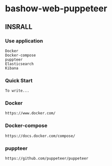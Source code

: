 # bashow-web-puppeteer

## INSRALL

### Use application
```
Docker
Docker-compose
puppteer
Elasticsearch
Kibana
```

### Quick Start
```
To write...
```

### Docker
```
https://www.docker.com/
```

### Docker-compose
```
https://docs.docker.com/compose/
```

### puppteer
```
https://github.com/puppeteer/puppeteer
```

